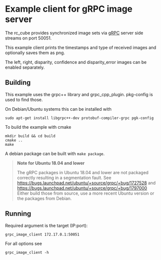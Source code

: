 Example client for gRPC image server
====================================

The rc_cube provides synchronized image sets via [gRPC](https://grpc.io/) server side streams on port 50051.

This example client prints the timestamps and type of received images and optionally saves them as png.

The left, right, disparity, confidence and disparity_error images can be enabled separately.

Building
--------

This example uses the grpc++ library and grpc_cpp_plugin. pkg-config is used to find those.

On Debian/Ubuntu systems this can be installed with

    sudo apt-get install libgrpc++-dev protobuf-compiler-grpc pgk-config

To build the example with cmake

    mkdir build && cd build
    cmake ..
    make

A debian package can be built with `make package`.

> **Note for Ubuntu 18.04 and lower**
>
> The gRPC packages in Ubuntu 18.04 and lower are not packaged correctly resulting in a segmentation fault.
> See https://bugs.launchpad.net/ubuntu/+source/grpc/+bug/1727528 and https://bugs.launchpad.net/ubuntu/+source/grpc/+bug/1797000
> Either build those from source, use a more recent Ubuntu version or the packages from Debian.

Running
-------

Required argument is the target (IP:port):

    grpc_image_client 172.17.0.1:50051

For all options see

    grpc_image_client -h
